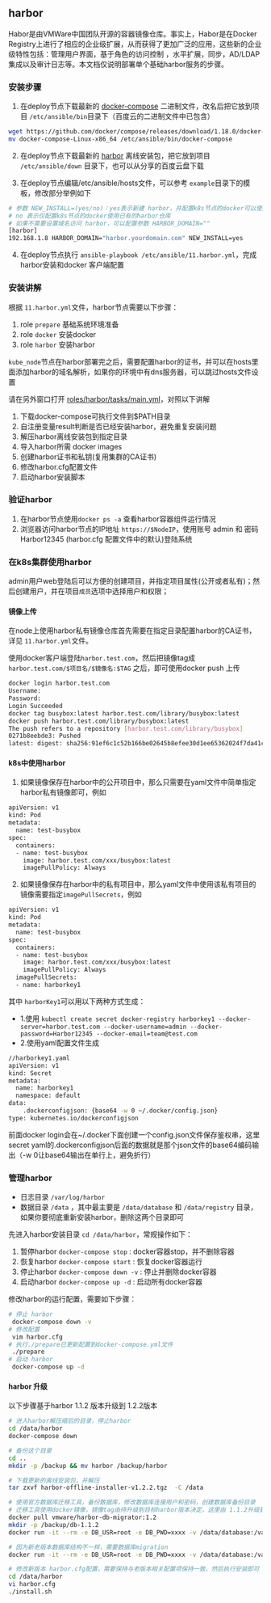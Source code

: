 ## harbor

Habor是由VMWare中国团队开源的容器镜像仓库。事实上，Habor是在Docker Registry上进行了相应的企业级扩展，从而获得了更加广泛的应用，这些新的企业级特性包括：管理用户界面，基于角色的访问控制 ，水平扩展，同步，AD/LDAP集成以及审计日志等。本文档仅说明部署单个基础harbor服务的步骤。

### 安装步骤

1. 在deploy节点下载最新的 [docker-compose](https://github.com/docker/compose/releases) 二进制文件，改名后把它放到项目 `/etc/ansible/bin`目录下（百度云的二进制文件中已包含）

``` bash
wget https://github.com/docker/compose/releases/download/1.18.0/docker-compose-Linux-x86_64
mv docker-compose-Linux-x86_64 /etc/ansible/bin/docker-compose
```
2. 在deploy节点下载最新的 [harbor](https://github.com/vmware/harbor/releases) 离线安装包，把它放到项目 `/etc/ansible/down` 目录下，也可以从分享的百度云盘下载

3. 在deploy节点编辑/etc/ansible/hosts文件，可以参考 `example`目录下的模板，修改部分举例如下

``` bash
# 参数 NEW_INSTALL=(yes/no)：yes表示新建 harbor，并配置k8s节点的docker可以使用harbor仓库
# no 表示仅配置k8s节点的docker使用已有的harbor仓库
# 如果不需要设置域名访问 harbor，可以配置参数 HARBOR_DOMAIN=""
[harbor]
192.168.1.8 HARBOR_DOMAIN="harbor.yourdomain.com" NEW_INSTALL=yes
```

4. 在deploy节点执行 `ansible-playbook /etc/ansible/11.harbor.yml`，完成harbor安装和docker 客户端配置

### 安装讲解

根据 `11.harbor.yml`文件，harbor节点需要以下步骤：

1. role `prepare` 基础系统环境准备
1. role `docker` 安装docker
1. role `harbor` 安装harbor

`kube_node`节点在harbor部署完之后，需要配置harbor的证书，并可以在hosts里面添加harbor的域名解析，如果你的环境中有dns服务器，可以跳过hosts文件设置

请在另外窗口打开 [roles/harbor/tasks/main.yml](../../roles/harbor/tasks/main.yml)，对照以下讲解

1. 下载docker-compose可执行文件到$PATH目录
1. 自注册变量result判断是否已经安装harbor，避免重复安装问题
1. 解压harbor离线安装包到指定目录
1. 导入harbor所需 docker images
1. 创建harbor证书和私钥(复用集群的CA证书)
1. 修改harbor.cfg配置文件
1. 启动harbor安装脚本

### 验证harbor

1. 在harbor节点使用`docker ps -a` 查看harbor容器组件运行情况
1. 浏览器访问harbor节点的IP地址 `https://$NodeIP`，使用账号 admin 和 密码 Harbor12345 (harbor.cfg 配置文件中的默认)登陆系统

### 在k8s集群使用harbor

admin用户web登陆后可以方便的创建项目，并指定项目属性(公开或者私有)；然后创建用户，并在项目`成员`选项中选择用户和权限；

#### 镜像上传

在node上使用harbor私有镜像仓库首先需要在指定目录配置harbor的CA证书，详见 `11.harbor.yml`文件。

使用docker客户端登陆`harbor.test.com`，然后把镜像tag成 `harbor.test.com/$项目名/$镜像名:$TAG` 之后，即可使用docker push 上传

``` bash
docker login harbor.test.com
Username: 
Password:
Login Succeeded
docker tag busybox:latest harbor.test.com/library/busybox:latest
docker push harbor.test.com/library/busybox:latest
The push refers to a repository [harbor.test.com/library/busybox]
0271b8eebde3: Pushed 
latest: digest: sha256:91ef6c1c52b166be02645b8efee30d1ee65362024f7da41c404681561734c465 size: 527
```
#### k8s中使用harbor

1. 如果镜像保存在harbor中的公开项目中，那么只需要在yaml文件中简单指定harbor私有镜像即可，例如

``` bash
apiVersion: v1
kind: Pod
metadata:
  name: test-busybox
spec:
  containers:
  - name: test-busybox
    image: harbor.test.com/xxx/busybox:latest
    imagePullPolicy: Always
```

2. 如果镜像保存在harbor中的私有项目中，那么yaml文件中使用该私有项目的镜像需要指定`imagePullSecrets`，例如

``` bash
apiVersion: v1
kind: Pod
metadata:
  name: test-busybox
spec:
  containers:
  - name: test-busybox
    image: harbor.test.com/xxx/busybox:latest
    imagePullPolicy: Always
  imagePullSecrets:
  - name: harborkey1
```
其中 `harborKey1`可以用以下两种方式生成：

+ 1.使用 `kubectl create secret docker-registry harborkey1 --docker-server=harbor.test.com --docker-username=admin --docker-password=Harbor12345 --docker-email=team@test.com`
+ 2.使用yaml配置文件生成 

``` bash
//harborkey1.yaml
apiVersion: v1
kind: Secret
metadata:
  name: harborkey1
  namespace: default
data:
    .dockerconfigjson: {base64 -w 0 ~/.docker/config.json}
type: kubernetes.io/dockerconfigjson
```
前面docker login会在~/.docker下面创建一个config.json文件保存鉴权串，这里secret yaml的.dockerconfigjson后面的数据就是那个json文件的base64编码输出（-w 0让base64输出在单行上，避免折行）

### 管理harbor

+ 日志目录 `/var/log/harbor`
+ 数据目录 `/data` ，其中最主要是 `/data/database` 和 `/data/registry` 目录，如果你要彻底重新安装harbor，删除这两个目录即可

先进入harbor安装目录 `cd /data/harbor`，常规操作如下：

1. 暂停harbor `docker-compose stop` : docker容器stop，并不删除容器
2. 恢复harbor `docker-compose start` : 恢复docker容器运行
3. 停止harbor `docker-compose down -v` : 停止并删除docker容器
4. 启动harbor `docker-compose up -d` : 启动所有docker容器

修改harbor的运行配置，需要如下步骤：

``` bash
# 停止 harbor
 docker-compose down -v
# 修改配置
 vim harbor.cfg
# 执行./prepare已更新配置到docker-compose.yml文件
 ./prepare
# 启动 harbor
 docker-compose up -d
```
#### harbor 升级

以下步骤基于harbor 1.1.2 版本升级到 1.2.2版本 

``` bash
# 进入harbor解压缩后的目录，停止harbor
cd /data/harbor
docker-compose down

# 备份这个目录
cd ..
mkdir -p /backup && mv harbor /backup/harbor

# 下载更新的离线安装包，并解压
tar zxvf harbor-offline-installer-v1.2.2.tgz  -C /data

# 使用官方数据库迁移工具，备份数据库，修改数据库连接用户和密码，创建数据库备份目录
# 迁移工具使用docker镜像，镜像tag由待升级到目标harbor版本决定，这里由 1.1.2升级到1.2.2，所以使用 tag 1.2
docker pull vmware/harbor-db-migrator:1.2
mkdir -p /backup/db-1.1.2
docker run -it --rm -e DB_USR=root -e DB_PWD=xxxx -v /data/database:/var/lib/mysql -v /backup/db-1.1.2:/harbor-migration/backup vmware/harbor-db-migrator:1.2 backup

# 因为新老版本数据库结构不一样，需要数据库migration
docker run -it --rm -e DB_USR=root -e DB_PWD=xxxx -v /data/database:/var/lib/mysql vmware/harbor-db-migrator:1.2 up head

# 修改新版本 harbor.cfg配置，需要保持与老版本相关配置项保持一致，然后执行安装即可
cd /data/harbor
vi harbor.cfg
./install.sh
```
